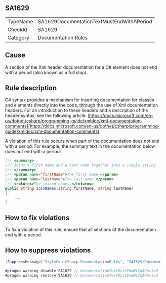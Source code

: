 ﻿## SA1629

<table>
<tr>
  <td>TypeName</td>
  <td>SA1629DocumentationTextMustEndWithAPeriod</td>
</tr>
<tr>
  <td>CheckId</td>
  <td>SA1629</td>
</tr>
<tr>
  <td>Category</td>
  <td>Documentation Rules</td>
</tr>
</table>

## Cause

A section of the Xml header documentation for a C# element does not end with a period (also known as a full stop).

## Rule description

C# syntax provides a mechanism for inserting documentation for classes and elements directly into the code, through the use of Xml documentation headers. For an introduction to these headers and a description of the header syntax, see the following article: [https://docs.microsoft.com/en-us/dotnet/csharp/programming-guide/xmldoc/xml-documentation-comments](https://docs.microsoft.com/en-us/dotnet/csharp/programming-guide/xmldoc/xml-documentation-comments).

A violation of this rule occurs when part of the documentation does not end with a period. For example, the summary text in the documentation below does not end with a period:

```csharp
/// <summary>
/// Joins a first name and a last name together into a single string
/// </summary>
/// <param name="firstName">The first name.</param>
/// <param name="lastName">The last name.</param>
/// <returns>The joined names.</returns>
public string JoinNames(string firstName, string lastName)
{
    ...
}
```

## How to fix violations

To fix a violation of this rule, ensure that all sections of the documentation end with a period.

## How to suppress violations

```csharp
[SuppressMessage("StyleCop.CSharp.DocumentationRules", "SA1629:DocumentationTextMustEndWithAPeriod", Justification = "Reviewed.")]
```

```csharp
#pragma warning disable SA1629 // DocumentationTextMustEndWithAPeriod
#pragma warning restore SA1629 // DocumentationTextMustEndWithAPeriod
```
